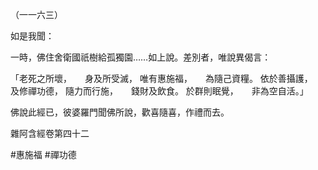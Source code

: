 （一一六三）

如是我聞：

一時，佛住舍衛國祇樹給孤獨園……如上說。差別者，唯說異偈言：

「老死之所壞，　　身及所受滅，
唯有惠施福，　　為隨己資糧。
依於善攝護，　　及修禪功德，
隨力而行施，　　錢財及飲食。
於群則眠覺，　　非為空自活。」

佛說此經已，彼婆羅門聞佛所說，歡喜隨喜，作禮而去。

雜阿含經卷第四十二




#惠施福
#禪功德
